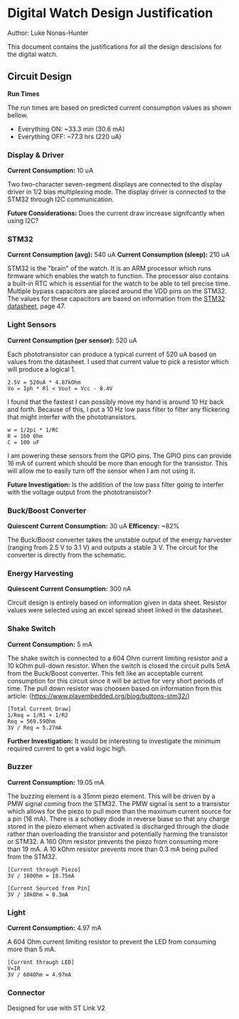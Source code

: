 # Digital Watch Design Justification

Author: Luke Nonas-Hunter

This document contains the justifications for all the design descisions for the digital watch.

## Circuit Design

**Run Times**

The run times are based on predicted current consumption values as shown bellow.

- Everything ON: ~33.3 min (30.6 mA)
- Everything OFF: ~77.3 hrs (220 uA)

### Display & Driver

**Current Consumption:** 10 uA

Two two-character seven-segment displays are connected to the display driver in 1/2 bias multiplexing mode. The display driver is connected to the STM32 through I2C communication. 

**Future Considerations:** Does the current draw increase signifcantly when using I2C? 

### STM32

**Current Consumption (avg):** 540 uA
**Current Consumption (sleep):** 210 uA

STM32 is the "brain" of the watch. It is an ARM processor which runs firmware which enables the watch to function. The processor also contains a built-in RTC which is essential for the watch to be able to tell precise time. Multiple bypass capacitors are placed around the VDD pins on the STM32. The values for these capacitors are based on information from the [STM32 datasheet](https://www.st.com/content/ccc/resource/technical/document/datasheet/9a/75/bd/16/0f/fd/49/19/DM00108219.pdf/files/DM00108219.pdf/jcr:content/translations/en.DM00108219.pdf), page 47.

### Light Sensors

**Current Consumption (per sensor):** 520 uA

Each phototransistor can produce a typical current of 520 uA based on values from the datasheet. I used that current value to pick a resistor which will produce a logical 1.

```
2.5V = 520uA * 4.87kOhm
Vo = Iph * Rl < Vout = Vcc - 0.4V
```

I found that the fastest I can possibly move my hand is around 10 Hz back and forth. Because of this, I put a 10 Hz low pass filter to filter any flickering that might interfer with the phototransistors.

```
w = 1/2pi * 1/RC
R = 160 Ohm
C = 100 uF
```

I am powering these sensors from the GPIO pins. The GPIO pins can provide 16 mA of current which should be more than enough for the transistor. This will allow me to easily turn off the sensor when I am not using it. 

**Future Investigation:** Is the addition of the low pass filter going to interfer with the voltage output from the phototransistor?


### Buck/Boost Converter

**Quiescent Current Consumption:** 30 uA
**Efficency:** ~82%

The Buck/Boost converter takes the unstable output of the energy harvester \(ranging from 2.5 V to 3.1 V\) and outputs a stable 3 V. The circuit for the converter is directly from the schematic.

### Energy Harvesting

**Quiescent Current Consumption:** 300 nA

Circuit design is entirely based on information given in data sheet. Resistor values were selected using an excel spread sheet linked in the datasheet.

### Shake Switch

**Current Consumption:** 5 mA

The shake switch is connected to a 604 Ohm current limiting resistor and a 10 kOhm pull-down resistor. When the switch is closed the circuit pulls 5mA from the Buck/Boost converter. This felt like an acceptable current consumption for this circuit since it will be active for very short periods of time. The pull down resistor was choosen based on information from this article: (https://www.playembedded.org/blog/buttons-stm32/)

```
[Total Current Draw]
1/Req = 1/R1 + 1/R2
Req = 569.59Ohm
3V / Req = 5.27mA
```

**Further Investigation:** It would be interesting to investigate the minimum required current to get a valid logic high.

### Buzzer

**Current Consumption:** 19.05 mA

The buzzing element is a 35mm piezo element. This will be driven by a PMW signal coming from the STM32. The PMW signal is sent to a transistor which allows for the piezo to pull more than the maximum current source for a pin (16 mA). There is a schotkey diode in reverse biase so that any charge stored in the piezo element when activated is discharged through the diode rather than overloading the transistor and potentially harming the transistor or STM32. A 160 Ohm resistor prevents the piezo from consuming more than 19 mA. A 10 kOhm resistor prevents more than 0.3 mA being pulled from the STM32.

```
[Current through Piezo]
3V / 160Ohm = 18.75mA

[Current Sourced from Pin]
3V / 10kOhm = 0.3mA
```

### Light

**Current Consumption:** 4.97 mA

A 604 Ohm current limiting resistor to prevent the LED from consuming more than 5 mA.

```
[Current through LED]
V=IR
3V / 604Ohm = 4.97mA
```

### Connector

Designed for use with ST Link V2

